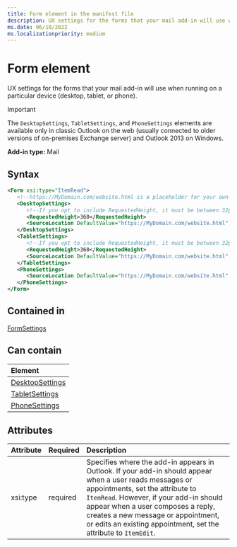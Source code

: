 ```yaml
---
title: Form element in the manifest file
description: UX settings for the forms that your mail add-in will use when running on a particular device (desktop, tablet, or phone).
ms.date: 06/10/2022
ms.localizationpriority: medium
---
```


# Form element

UX settings for the forms that your mail add-in will use when running on a particular device (desktop, tablet, or phone).

> [!IMPORTANT]
> The `DesktopSettings`, `TabletSettings`, and `PhoneSettings` elements are available only in classic Outlook on the web (usually connected to older versions of on-premises Exchange server) and Outlook 2013 on Windows.

**Add-in type:** Mail

## Syntax

```XML
<Form xsi:type="ItemRead">
   <!--https://MyDomain.com/website.html is a placeholder for your own add-in website.-->
   <DesktopSettings>
      <!--If you opt to include RequestedHeight, it must be between 32px to 450px, inclusive.-->
      <RequestedHeight>360</RequestedHeight>
      <SourceLocation DefaultValue="https://MyDomain.com/website.html" />
   </DesktopSettings>
   <TabletSettings>
      <!--If you opt to include RequestedHeight, it must be between 32px to 450px, inclusive.-->
      <RequestedHeight>360</RequestedHeight>
      <SourceLocation DefaultValue="https://MyDomain.com/website.html" />
   </TabletSettings>
   <PhoneSettings>
      <SourceLocation DefaultValue="https://MyDomain.com/website.html" />
   </PhoneSettings>
</Form>
```

## Contained in

[FormSettings](formsettings.md)

## Can contain

|**Element**|
|:-----|
|[DesktopSettings](desktopsettings.md)|
|[TabletSettings](tabletsettings.md)|
|[PhoneSettings](phonesettings.md)|

## Attributes

|Attribute|Required|Description|
|:-----|:-----|:-----|
|xsi:type|required|Specifies where the add-in appears in Outlook. If your add-in should appear when a user reads messages or appointments, set the attribute to `ItemRead`. However, if your add-in should appear when a user composes a reply, creates a new message or appointment, or edits an existing appointment, set the attribute to `ItemEdit`.|
